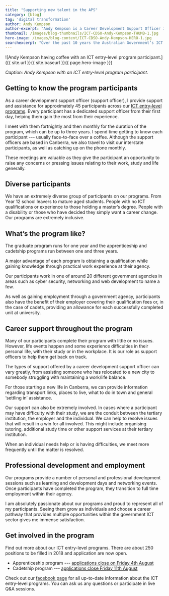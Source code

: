 ```yaml
---
title: "Supporting new talent in the APS"
category: [blog]
tag: 'digital transformation'
author: Andy Kempson
author-excerpt: "Andy Kempson is a Career Development Support Officer in the APS Capability team."
thumbnail: /images/blog-thumbnails/ICT-CDSO-Andy-Kempson-THUMB-1.jpg
hero-image: /images/blog-content/ICT-CDSO-Andy-Kempson-HERO-1.jpg
searchexcerpt: "Over the past 10 years the Australian Government’s ICT entry-level program has kicked off the ICT careers of over 1000 people --- helping to build the digital capability of the APS. And the best news? More than 80% of those people have successfully completed their program with the support of career development support officers like Andy Kempson. Here Andy talks about his role."
---
```


![Andy Kempson having coffee with an ICT entry-level program participant.]({{ site.url }}{{ site.baseurl }}{{ page.hero-image }})

*Caption: Andy Kempson with an ICT entry-level program participant.*

## Getting to know the program participants

As a career development support officer (support officer), I provide support and assistance for approximately 45 participants across our [ICT entry-level programs](https://www.dta.gov.au/what-we-do/policies-and-programs/ict-entry/). Every participant has a dedicated support officer from their first day, helping them gain the most from their experience. 

I meet with them fortnightly and then monthly for the duration of the program, which can be up to three years. I spend time getting to know each participant --- usually face-to-face over a coffee. Although the support officers are based in Canberra, we also travel to visit our interstate participants, as well as catching up on the phone monthly.

These meetings are valuable as they give the participant an opportunity to raise any concerns or pressing issues relating to their work, study and life generally. 

## Diverse participants

We have an extremely diverse group of participants on our programs. From Year 12 school leavers to mature aged students. People with no ICT qualifications or experience to those holding a master’s degree. People with a disability or those who have decided they simply want a career change. Our programs are extremely inclusive.

## What’s the program like?

The graduate program runs for one year and the apprenticeship and cadetship programs run between one and three years. 

A major advantage of each program is obtaining a qualification while gaining knowledge through practical work experience at their agency. 

Our participants work in one of around 20 different government agencies in areas such as cyber security, networking and web development to name a few. 

As well as gaining employment through a government agency, participants also have the benefit of their employer covering their qualification fees or, in the case of cadets, providing an allowance for each successfully completed unit at university. 

## Career support throughout the program

Many of our participants complete their program with little or no issues. However, life events happen and some experience difficulties in their personal life, with their study or in the workplace. It is our role as support officers to help them get back on track.

The types of support offered by a career development support officer can vary greatly, from assisting someone who has relocated to a new city to somebody struggling with maintaining a work/life balance. 

For those starting a new life in Canberra, we can provide information regarding transport links, places to live, what to do in town and general ‘settling in’ assistance. 

Our support can also be extremely involved. In cases where a participant may have difficulty with their study, we are the conduit between the tertiary institution, the employer and the individual. We can help to resolve issues that will result in a win for all involved. This might include organising tutoring, additional study time or other support services at their tertiary institution. 

When an individual needs help or is having difficulties, we meet more frequently until the matter is resolved. 

## Professional development and employment

Our programs provide a number of personal and professional development sessions such as learning and development days and networking events. Once participants have completed the program, they transition to full time employment within their agency.

I am absolutely passionate about our programs and proud to represent all of my participants. Seeing them grow as individuals and choose a career pathway that provides multiple opportunities within the government ICT sector gives me immense satisfaction.

## Get involved in the program

Find out more about our ICT entry-level programs. There are about 250 positions to be filled in 2018 and application are now open. 

- Apprenticeship program --- [applications close on Friday 4th August](https://www.dta.gov.au/who-we-are/corporate/jobs/#op-193387-2018-australian-government-ict-apprenticeship-program)
- Cadetship program --- [applications close Friday 11th August](https://www.dta.gov.au/who-we-are/corporate/jobs/#op-192930-2018-australian-government-ict-cadetship-program) 

Check out our [facebook page](https://www.facebook.com/ictentrylevel/) for all up-to-date information about the ICT entry-level programs. You can ask us any questions or participate in live Q&A sessions. 
